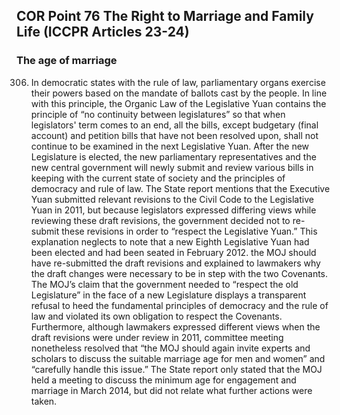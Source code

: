 ## COR Point 76 The Right to Marriage and Family Life (ICCPR Articles 23-24)

### The age of marriage

<ol start="306">
  <li><p>In democratic states with the rule of law, parliamentary organs exercise their powers based on the mandate of ballots cast by the people. In line with this principle, the Organic Law of the Legislative Yuan contains the principle of “no continuity between legislatures” so that when legislators' term comes to an end, all the bills, except budgetary (final account) and petition bills that have not been resolved upon, shall not continue to be examined in the next Legislative Yuan. After the new Legislature is elected, the new parliamentary representatives and the new central government will newly submit and review various bills in keeping with the current state of society and the principles of democracy and rule of law. The State report mentions that the Executive Yuan submitted relevant revisions to the Civil Code to the Legislative Yuan in 2011, but because legislators expressed differing views while reviewing these draft revisions, the government decided not to re-submit these revisions in order to “respect the Legislative Yuan.” This explanation neglects to note that a new Eighth Legislative Yuan had been elected and had been seated in February 2012. the MOJ should have re-submitted the draft revisions and explained to lawmakers why the draft changes were necessary to be in step with the two Covenants. The MOJ’s claim that the government needed to “respect the old Legislature” in the face of a new Legislature displays a transparent refusal to heed the fundamental principles of democracy and the rule of law and violated its own obligation to respect the Covenants. Furthermore, although lawmakers expressed different views when the draft revisions were under review in 2011, committee meeting nonetheless resolved that “the MOJ should again invite experts and scholars to discuss the suitable marriage age for men and women” and “carefully handle this issue.” The State report only stated that the MOJ held a meeting to discuss the minimum age for engagement and marriage in March 2014, but did not relate what further actions were taken.</p></li>
</ol>
